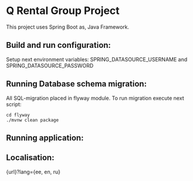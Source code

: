 # Q Rental Group Project

This project uses Spring Boot as, Java Framework.
## Build and run configuration:
Setup next environment variables:
SPRING_DATASOURCE_USERNAME and SPRING_DATASOURCE_PASSWORD

## Running Database schema migration:
All SQL-migration placed in flyway module.
To run migration execute next script:
```shell script
cd flyway
./mvnw clean package
```
## Running application:


## Localisation:
{url}?lang={ee, en, ru}